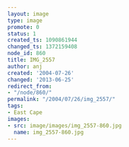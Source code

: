 ```yaml
---
layout: image
type: image
promote: 0
status: 1
created_ts: 1090861944
changed_ts: 1372159408
node_id: 860
title: IMG_2557
author: anj
created: '2004-07-26'
changed: '2013-06-25'
redirect_from:
- "/node/860/"
permalink: "/2004/07/26/img_2557/"
tags:
- East Cape
images:
- src: image/images/img_2557-860.jpg
  name: img_2557-860.jpg
---
```


